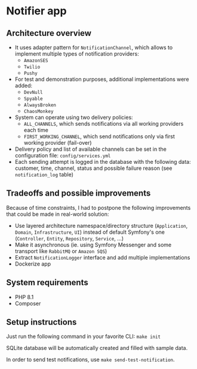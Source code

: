 # Notifier app

## Architecture overview
* It uses adapter pattern for `NotificationChannel`, which allows to implement multiple types of notification providers: 
  * `AmazonSES`
  * `Twilio`
  * `Pushy`
* For test and demonstration purposes, additional implementations were added:
  * `DevNull`
  * `Spyable`
  * `AlwaysBroken`
  * `ChaosMonkey`
* System can operate using two delivery policies: 
  * `ALL_CHANNELS`, which sends notifications via all working providers each time
  * `FIRST_WORKING_CHANNEL`, which send notifications only via first working provider (fail-over)
* Delivery policy and list of available channels can be set in the configuration file: `config/services.yml`
* Each sending attempt is logged in the database with the following data: customer, time, channel, status and possible failure reason (see `notification_log` table)

## Tradeoffs and possible improvements
Because of time constraints, I had to postpone the following improvements that could be made in real-world solution:
* Use layered architecture namespace/directory structure (`Application`, `Domain`, `Infrastructure`, `UI`) instead of default Symfony's one (`Controller`, `Entity`, `Repository`, `Service`, ...)
* Make it asynchronous (ie. using Symfony Messenger and some transport like `RabbitMQ` or `Amazon SQS`)
* Extract `NotificationLogger` interface and add multiple implementations
* Dockerize app

## System requirements
* PHP 8.1
* Composer

## Setup instructions

Just run the following command in your favorite CLI: `make init`

SQLite database will be automatically created and filled with sample data.

In order to send test notifications, use `make send-test-notification`.
